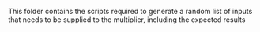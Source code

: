 This folder contains the scripts required to generate a random list of inputs that needs to be supplied to the multiplier, including the expected results
